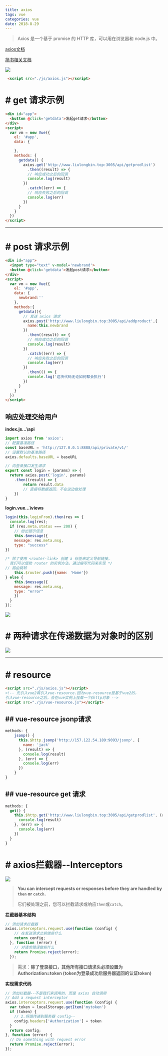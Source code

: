```yaml
---
title: axios
tags: vue
categories: vue
date: 2018-8-29
---
```


> Axios 是一个基于 promise 的 HTTP 库，可以用在浏览器和 node.js 中。

[axios文档](https://github.com/axios/axios)

[简书相关文档](https://www.kancloud.cn/yunye/axios/234845)

![](/mdImg/请求报文.png)

```html
 <script src="./js/axios.js"></script>
```

# # get 请求示例

```html
<div id="app">
  <button @click='getdata'>发起get请求</button>
</div>
<script>
  var vm = new Vue({
    el: '#app',
    data: {

    },
    methods: {
      getdata() {
        axios.get('http://www.liulongbin.top:3005/api/getprodlist')
          .then((result) => {
          // 响应成功之后的回调
          console.log(result)
        })
          .catch((err) => {
          // 响应失败之后的回调
          console.log(err)
        })
      }
    }
  })
</script>
```

------

<!--more-->

# # post 请求示例

```html
<div id="app">
  <input type="text" v-model='newbrand'>
  <button @click='getdata'>发起post请求</button>
</div>
<script>
  var vm = new Vue({
    el: '#app',
    data: {
      newbrand:''
    },
    methods:{
      getdata(){
        // 发送 axios 请求
        axios.post('http://www.liulongbin.top:3005/api/addproduct',{
          name:this.newbrand
        })
          .then((result) => {
          // 响应成功之后的回调
          console.log(result)
        })
          .catch((err) => {
          // 响应失败之后的回调
          console.log(err)
        })
          .then(() => {
          console.log('这块代码无论如何都会执行')
        })
      }
    }
  })
</script>
```

## 响应处理交给用户

**index.js…\api**

```js
import axios from 'axios';
// 配置基准路径
const baseURL = 'http://127.0.0.1:8888/api/private/v1/'
// 设置默认的基准路径
axios.defaults.baseURL = baseURL

// 向登录接口发生请求
export const login = (params) => {
  return axios.post('login', params)
    .then((result) => {
        return result.data
        // 直接将数据返回，不在这边做处理
    })
}
```

**login.vue…\views**

```js
login(this.loginFrom).then(res => {
  console.log(res);
  if (res.meta.status === 200) {
    // 给出提示信息
    this.$message({
    message: res.meta.msg,
    type: "success"
})

/* 除了使用 <router-link> 创建 a 标签来定义导航链接，
  我们可以借助 router 的实例方法，通过编写代码来实现 */
// 路由跳转
	this.$router.push({name: 'Home'})
} else {
    this.$message({
    message: res.meta.msg,
    type: "error"
  	})
  }
});
```

![](/mdImg/axios2.png)

# # 两种请求在传递数据为对象时的区别

![](/mdImg/axios1.png)



------

# # resource

```html
<script src="./js/axios.js"></script>
<!-- 先引入vue2再引入vue-resource.因为vue-resource是基于vue2的，
引入vue-resource之后，会在vue实例上挂载一个$http对象 -->
<script src="./js/vue-resource.js"></script>
```

## ## vue-resource jsonp请求

```js
methods: {
    jsonp() {
      this.$http.jsonp('http://157.122.54.189:9093/jsonp', {
        name: 'jack'
      }, (result) => {
        console.log(result)
      }, (err) => {
        console.log(err)
      })
    }
}
```

##  ## vue-resource get 请求

```js
methods: {
  get() {
    this.$http.get('http://www.liulongbin.top:3005/api/getprodlist', (result) => {
      console.log(result)
    }, (err) => {
      console.log(err)
    })
  }
}
```

# # axios拦截器--Interceptors

![](/mdImg/axios拦截器.png)

> **You can intercept requests or responses before they are handled by `then` or `catch`.**
>
> 它们被处理之前，您可以拦截请求或响应`then`或`catch`。

**拦截器基本结构**

```js
// 添加请求拦截器
axios.interceptors.request.use(function (config) {
    // 在发送请求之前做些什么
    return config;
  }, function (error) {
    // 对请求错误做些什么
    return Promise.reject(error);
  });
```

> 需求：**除了登录接口，其他所有接口请求头必须设置为Authorization=token (token为登录成功后服务器返回的认证token)**

**实现需求代码**

```js
// 添加拦截器--不是我们来调用的，而是 axios 自动调用
// Add a request interceptor
axios.interceptors.request.use(function (config) {
  var token = localStorage.getItem('mytoken')
  if (token) {
    // 2.将值传递到服务器 config--
    config.headers['Authorization'] = token
  }
  return config;
}, function (error) {
  // Do something with request error
  return Promise.reject(error);
});
```

